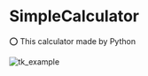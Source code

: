# SimpleCalculator 

 
⭕ This calculator made by Python


![tk_example](https://user-images.githubusercontent.com/66563618/119676353-6c1be180-be5b-11eb-970e-884364edcde9.PNG)
